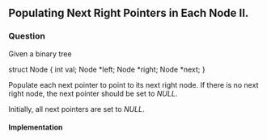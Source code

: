## Populating Next Right Pointers in Each Node II.

### Question

Given a binary tree

struct Node {
  int val;
  Node *left;
  Node *right;
  Node *next;
}

Populate each next pointer to point to its next right node. If there is no next right node, the next pointer should be set to *NULL*.

Initially, all next pointers are set to *NULL*.

#### Implementation

